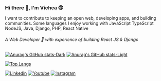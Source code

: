 ### Hi there 👋, I'm Vichea 😎️

I want to contribute to keeping an open web, developing apps, and building communities. Some languages I enjoy working with JavaScript TypeScript NodeJS, Java, Django, PHP, React Native

###### A Web Developer 🚀 with experience of building React JS & Django


[![Anurag's GitHub stats-Dark](https://github-readme-stats.vercel.app/api?username=vicheanath\&show_icons=true\&theme=dark#gh-dark-mode-only)](https://github.com/anuraghazra/github-readme-stats#responsive-card-theme#gh-dark-mode-only)
[![Anurag's GitHub stats-Light](https://github-readme-stats.vercel.app/api?username=vicheanath\&show_icons=true\&theme=default#gh-light-mode-only)](https://github.com/anuraghazra/github-readme-stats#responsive-card-theme#gh-light-mode-only)


[![Top Langs](https://github-stats-pi.vercel.app/api/top-langs/?username=vicheanath&layout=compact)](https://github.com/anuraghazra/github-readme-stats)

[![Linkedin](https://img.shields.io/badge/LinkedIn-blue.svg?style=for-the-badge&logo=linkedin)]([https://www.linkedin.com/feed/](https://www.linkedin.com/in/vicheanath/))
[![Youtube](https://img.shields.io/badge/Youtube-red.svg?style=for-the-badge&logo=youtube)](https://youtube.com/@vicheakh)
[![Instagram](https://img.shields.io/badge/Instagram-gray.svg?style=for-the-badge&logo=instagram)](https://www.instagram.com/nath_vichea/)

